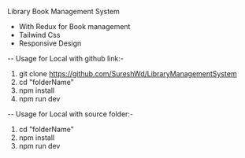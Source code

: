 Library Book Management System

* With Redux for Book management
* Tailwind Css
* Responsive Design

-- Usage for Local with github link:- 

1. git clone https://github.com/SureshWd/LibraryManagementSystem
2. cd "folderName"
3. npm install
4. npm run dev



-- Usage for Local with source folder:- 

1. cd "folderName"
2. npm install
3. npm run dev


